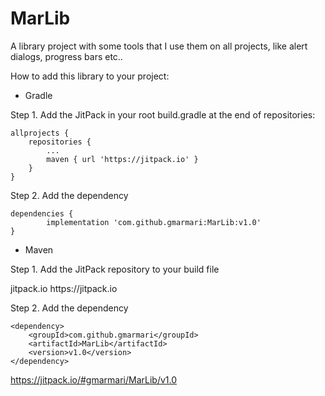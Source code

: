 # MarLib
A library project with some tools that I use them on all projects, like alert dialogs, progress bars etc..

How to add this library to your project:

- Gradle

Step 1. Add the JitPack in your root build.gradle at the end of repositories:

	allprojects {
		repositories {
			...
			maven { url 'https://jitpack.io' }
		}
	}
  
Step 2. Add the dependency

	dependencies {
	        implementation 'com.github.gmarmari:MarLib:v1.0'
	}
  
- Maven

Step 1. Add the JitPack repository to your build file

<repositories>
		<repository>
		    <id>jitpack.io</id>
		    <url>https://jitpack.io</url>
		</repository>
	</repositories>
  
Step 2. Add the dependency

	<dependency>
	    <groupId>com.github.gmarmari</groupId>
	    <artifactId>MarLib</artifactId>
	    <version>v1.0</version>
	</dependency>
  
  https://jitpack.io/#gmarmari/MarLib/v1.0
